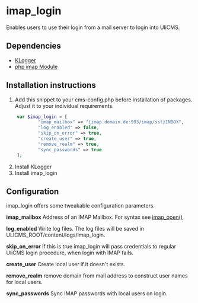 # imap_login

Enables users to use their login from a mail server to login into UliCMS.

## Dependencies

* [KLogger](https://extend.ulicms.de/klogger.html)
* [php imap Module](http://php.net/manual/de/book.imap.php)

## Installation instructions

1. Add this snippet to your cms-config.php before installation of packages. Adjust it to your individual requirements.

```php
	var $imap_login = [ 
			"imap_mailbox" => "{imap.domain.de:993/imap/ssl}INBOX",
			"log_enabled" => false,
			"skip_on_error" => true,
			"create_user" => true,
			"remove_realm" => true,
			"sync_passwords" => true 
	];
```

2. Install KLogger
3. Install imap_login

## Configuration

imap_login offers some tweakable configuration parameters.

**imap_mailbox** Address of an IMAP Mailbox. For syntax see 
[imap_open()](http://php.net/manual/de/function.imap-open.php)

**log_enabled** Write log files. The log files will be saved in ULICMS_ROOT/content/logs/imap_login.

**skip_on_error** If this is true imap_login will pass credentials to regular UliCMS login procedure, when login with IMAP fails.

**create_user** Create local user if it doesn't exists.

**remove_realm** remove domain from mail address to construct user names for local users.

**sync_passwords**
Sync IMAP passwords with local users on login.